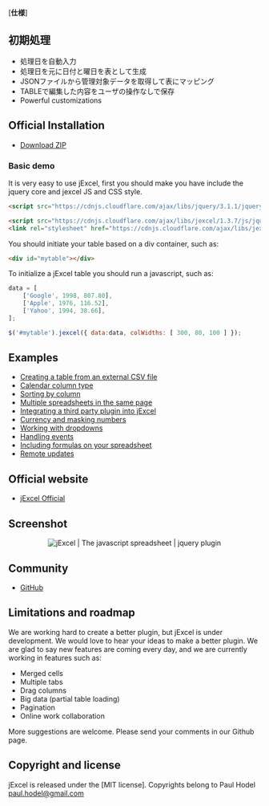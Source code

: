 
[**仕様**]

## 初期処理

- 処理日を自動入力
- 処理日を元に日付と曜日を表として生成
- JSONファイルから管理対象データを取得して表にマッピング
- TABLEで編集した内容をユーザの操作なしで保存
- Powerful customizations

## Official Installation

- [Download ZIP](https://github.com/paulhodel/jexcel/archive/master.zip)

### Basic demo

It is very easy to use jExcel, first you should make you have include the jquery core and jexcel JS and CSS style.

```html
<script src="https://cdnjs.cloudflare.com/ajax/libs/jquery/3.1.1/jquery.min.js"></script>

<script src="https://cdnjs.cloudflare.com/ajax/libs/jexcel/1.3.7/js/jquery.jexcel.js"></script>
<link rel="stylesheet" href="https://cdnjs.cloudflare.com/ajax/libs/jexcel/1.3.7/css/jquery.jexcel.css" type="text/css" />
```

You should initiate your table based on a div container, such as:
```html
<div id="mytable"></div>
```

To initialize a jExcel table you should run a javascript, such as:
```javascript
data = [
    ['Google', 1998, 807.80],
    ['Apple', 1976, 116.52],
    ['Yahoo', 1994, 38.66],
];

$('#mytable').jexcel({ data:data, colWidths: [ 300, 80, 100 ] });
```

## Examples

- [Creating a table from an external CSV file](https://bossanova.uk/jexcel/examples/creating-a-table-from-an-external-csv-file)
- [Calendar column type](https://bossanova.uk/jexcel/examples/using-a-calendar-column-type)
- [Sorting by column](https://bossanova.uk/jexcel/examples/reorder)
- [Multiple spreadsheets in the same page](https://bossanova.uk/jexcel/examples/multiple-spreadsheets-in-the-same-page)
- [Integrating a third party plugin into jExcel](https://bossanova.uk/jexcel/examples/integrating-a-third-party-plugin-into-your-spreadsheet)
- [Currency and masking numbers](https://bossanova.uk/jexcel/examples/currency-and-masking-numbers)
- [Working with dropdowns](https://bossanova.uk/jexcel/examples/working-with-dropdowns)
- [Handling events](https://bossanova.uk/jexcel/examples/tracking-changes-on-the-spreadsheet)
- [Including formulas on your spreadsheet](http://www.bossanova.uk/jexcel/examples/including-formulas-on-your-spreadsheet)
- [Remote updates](http://www.bossanova.uk/jexcel/examples/remote-updates)

## Official website
- [jExcel Official](https://bossanova.uk/jexcel)

## Screenshot
<p align="center">
<img src="https://bossanova.uk/templates/default/img/jexcel.gif" align="center" alt="jExcel | The javascript spreadsheet | jquery plugin"/>
</p>

## Community
- [GitHub](https://github.com/paulhodel/jexcel/issues)

## Limitations and roadmap
We are working hard to create a better plugin, but jExcel is under development. We would love to hear your ideas to make a better plugin. We are glad to say new features are coming every day, and we are currently working in features such as:

- Merged cells
- Multiple tabs
- Drag columns
- Big data (partial table loading)
- Pagination
- Online work collaboration

More suggestions are welcome. Please send your comments in our Github page.

## Copyright and license
jExcel is released under the [MIT license]. Copyrights belong to Paul Hodel <paul.hodel@gmail.com>
